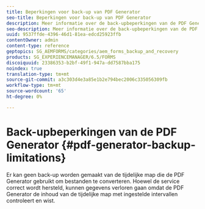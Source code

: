 ```yaml
---
title: Beperkingen voor back-up van PDF Generator
seo-title: Beperkingen voor back-up van PDF Generator
description: Meer informatie over de back-upbeperkingen van de PDF Generator.
seo-description: Meer informatie over de back-upbeperkingen van de PDF Generator.
uuid: 9537ffde-4396-46d1-81ea-edcd25923ffb
contentOwner: admin
content-type: reference
geptopics: SG_AEMFORMS/categories/aem_forms_backup_and_recovery
products: SG_EXPERIENCEMANAGER/6.5/FORMS
discoiquuid: 23386353-b2bf-49f1-947a-dd7587bba175
noindex: true
translation-type: tm+mt
source-git-commit: a3c303d4e3a85e1b2e794bec2006c335056309fb
workflow-type: tm+mt
source-wordcount: '65'
ht-degree: 0%

---
```



# Back-upbeperkingen van de PDF Generator {#pdf-generator-backup-limitations}

Er kan geen back-up worden gemaakt van de tijdelijke map die de PDF Generator gebruikt om bestanden te converteren. Hoewel de service correct wordt hersteld, kunnen gegevens verloren gaan omdat de PDF Generator de inhoud van de tijdelijke map met ingestelde intervallen controleert en wist.
